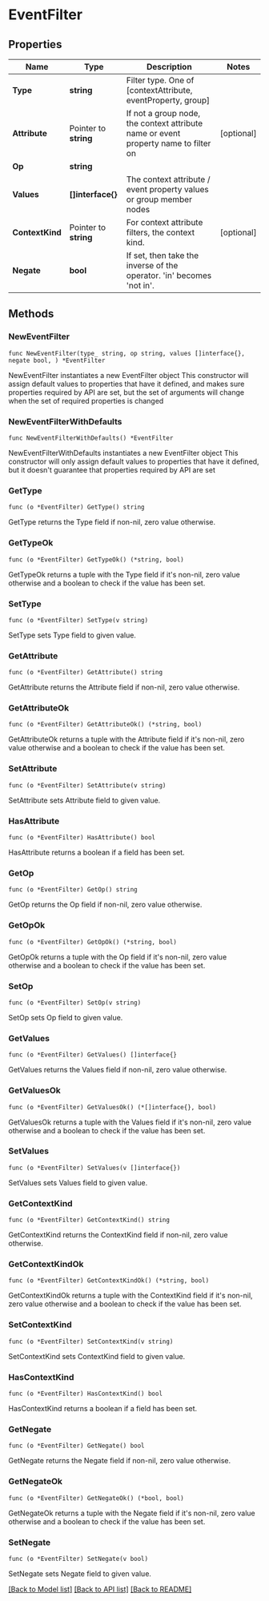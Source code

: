 # EventFilter

## Properties

Name | Type | Description | Notes
------------ | ------------- | ------------- | -------------
**Type** | **string** | Filter type. One of [contextAttribute, eventProperty, group] | 
**Attribute** | Pointer to **string** | If not a group node, the context attribute name or event property name to filter on | [optional] 
**Op** | **string** |  | 
**Values** | **[]interface{}** | The context attribute / event property values or group member nodes | 
**ContextKind** | Pointer to **string** | For context attribute filters, the context kind. | [optional] 
**Negate** | **bool** | If set, then take the inverse of the operator. &#39;in&#39; becomes &#39;not in&#39;. | 

## Methods

### NewEventFilter

`func NewEventFilter(type_ string, op string, values []interface{}, negate bool, ) *EventFilter`

NewEventFilter instantiates a new EventFilter object
This constructor will assign default values to properties that have it defined,
and makes sure properties required by API are set, but the set of arguments
will change when the set of required properties is changed

### NewEventFilterWithDefaults

`func NewEventFilterWithDefaults() *EventFilter`

NewEventFilterWithDefaults instantiates a new EventFilter object
This constructor will only assign default values to properties that have it defined,
but it doesn't guarantee that properties required by API are set

### GetType

`func (o *EventFilter) GetType() string`

GetType returns the Type field if non-nil, zero value otherwise.

### GetTypeOk

`func (o *EventFilter) GetTypeOk() (*string, bool)`

GetTypeOk returns a tuple with the Type field if it's non-nil, zero value otherwise
and a boolean to check if the value has been set.

### SetType

`func (o *EventFilter) SetType(v string)`

SetType sets Type field to given value.


### GetAttribute

`func (o *EventFilter) GetAttribute() string`

GetAttribute returns the Attribute field if non-nil, zero value otherwise.

### GetAttributeOk

`func (o *EventFilter) GetAttributeOk() (*string, bool)`

GetAttributeOk returns a tuple with the Attribute field if it's non-nil, zero value otherwise
and a boolean to check if the value has been set.

### SetAttribute

`func (o *EventFilter) SetAttribute(v string)`

SetAttribute sets Attribute field to given value.

### HasAttribute

`func (o *EventFilter) HasAttribute() bool`

HasAttribute returns a boolean if a field has been set.

### GetOp

`func (o *EventFilter) GetOp() string`

GetOp returns the Op field if non-nil, zero value otherwise.

### GetOpOk

`func (o *EventFilter) GetOpOk() (*string, bool)`

GetOpOk returns a tuple with the Op field if it's non-nil, zero value otherwise
and a boolean to check if the value has been set.

### SetOp

`func (o *EventFilter) SetOp(v string)`

SetOp sets Op field to given value.


### GetValues

`func (o *EventFilter) GetValues() []interface{}`

GetValues returns the Values field if non-nil, zero value otherwise.

### GetValuesOk

`func (o *EventFilter) GetValuesOk() (*[]interface{}, bool)`

GetValuesOk returns a tuple with the Values field if it's non-nil, zero value otherwise
and a boolean to check if the value has been set.

### SetValues

`func (o *EventFilter) SetValues(v []interface{})`

SetValues sets Values field to given value.


### GetContextKind

`func (o *EventFilter) GetContextKind() string`

GetContextKind returns the ContextKind field if non-nil, zero value otherwise.

### GetContextKindOk

`func (o *EventFilter) GetContextKindOk() (*string, bool)`

GetContextKindOk returns a tuple with the ContextKind field if it's non-nil, zero value otherwise
and a boolean to check if the value has been set.

### SetContextKind

`func (o *EventFilter) SetContextKind(v string)`

SetContextKind sets ContextKind field to given value.

### HasContextKind

`func (o *EventFilter) HasContextKind() bool`

HasContextKind returns a boolean if a field has been set.

### GetNegate

`func (o *EventFilter) GetNegate() bool`

GetNegate returns the Negate field if non-nil, zero value otherwise.

### GetNegateOk

`func (o *EventFilter) GetNegateOk() (*bool, bool)`

GetNegateOk returns a tuple with the Negate field if it's non-nil, zero value otherwise
and a boolean to check if the value has been set.

### SetNegate

`func (o *EventFilter) SetNegate(v bool)`

SetNegate sets Negate field to given value.



[[Back to Model list]](../README.md#documentation-for-models) [[Back to API list]](../README.md#documentation-for-api-endpoints) [[Back to README]](../README.md)


